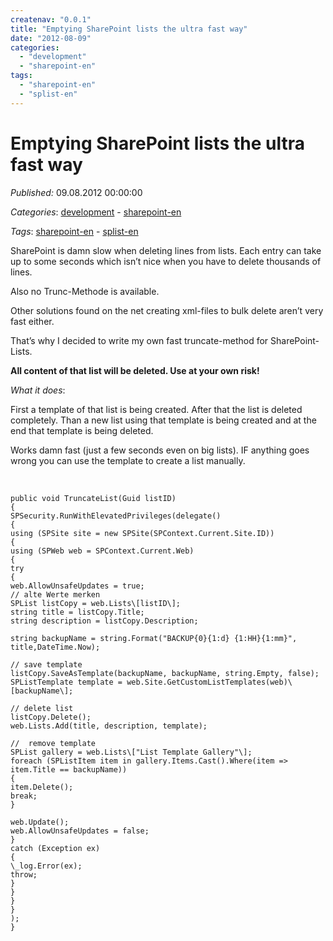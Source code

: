 ```yaml
---
createnav: "0.0.1"
title: "Emptying SharePoint lists the ultra fast way"
date: "2012-08-09"
categories: 
  - "development"
  - "sharepoint-en"
tags: 
  - "sharepoint-en"
  - "splist-en"
---
```

# Emptying SharePoint lists the ultra fast way
_Published:_ 09.08.2012 00:00:00

_Categories_: [development](/en/categories#development) - [sharepoint-en](/en/categories#sharepoint-en)

_Tags_: [sharepoint-en](/en/tags#sharepoint-en) - [splist-en](/en/tags#splist-en)


SharePoint is damn slow when deleting lines from lists. Each entry can take up to some seconds which isn’t nice when you have to delete thousands of lines.

Also no Trunc-Methode is available.

Other solutions found on the net creating xml-files to bulk delete aren’t very fast either.

That’s why I decided to write my own fast truncate-method for SharePoint-Lists.

**All content of that list will be deleted. Use at your own risk!**

_What it does_:

First a template of that list is being created. After that the list is deleted completely. Than a new list using that template is being created and at the end that template is being deleted.

Works damn fast (just a few seconds even on big lists). IF anything goes wrong you can use the template to create a list manually.

 
```
public void TruncateList(Guid listID)
{
SPSecurity.RunWithElevatedPrivileges(delegate()
{
using (SPSite site = new SPSite(SPContext.Current.Site.ID))
{
using (SPWeb web = SPContext.Current.Web)
{
try
{
web.AllowUnsafeUpdates = true;
// alte Werte merken
SPList listCopy = web.Lists\[listID\];
string title = listCopy.Title;
string description = listCopy.Description;

string backupName = string.Format("BACKUP{0}{1:d} {1:HH}{1:mm}", title,DateTime.Now);

// save template
listCopy.SaveAsTemplate(backupName, backupName, string.Empty, false);
SPListTemplate template = web.Site.GetCustomListTemplates(web)\[backupName\];

// delete list
listCopy.Delete();
web.Lists.Add(title, description, template);

//  remove template
SPList gallery = web.Lists\["List Template Gallery"\];
foreach (SPListItem item in gallery.Items.Cast().Where(item => item.Title == backupName))
{
item.Delete();
break;
}

web.Update();
web.AllowUnsafeUpdates = false;
}
catch (Exception ex)
{
\_log.Error(ex);
throw;
}
}
}
}
);
}
```
